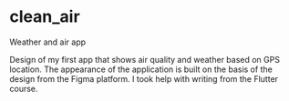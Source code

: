 # clean_air

Weather and air app

Design of my first app that shows air quality and weather based on GPS location. The appearance of the application is built on the basis of the design from the Figma platform. I took help with writing from the Flutter course.
